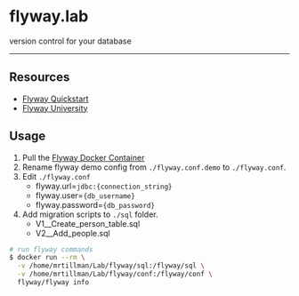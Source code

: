 # flyway.lab

version control for your database

---

## Resources

- [Flyway Quickstart](https://flywaydb.org/documentation/getstarted/firststeps/commandline)
- [Flyway University](https://www.red-gate.com/hub/university/courses/flyway/getting-started-with-flyway)

## Usage 

1. Pull the [Flyway Docker Container](https://hub.docker.com/r/flyway/flyway/)
2. Rename flyway demo config from `./flyway.conf.demo` to `./flyway.conf`.
3. Edit `./flyway.conf`
    - flyway.url=`jdbc:{connection_string}`
    - flyway.user=`{db_username}`
    - flyway.password=`{db_password}`
4. Add migration scripts to `./sql` folder.
    - V1__Create_person_table.sql
    - V2__Add_people.sql

```sh
# run flyway commands
$ docker run --rm \
  -v /home/mrtillman/Lab/flyway/sql:/flyway/sql \
  -v /home/mrtillman/Lab/flyway/conf:/flyway/conf \
  flyway/flyway info
```
